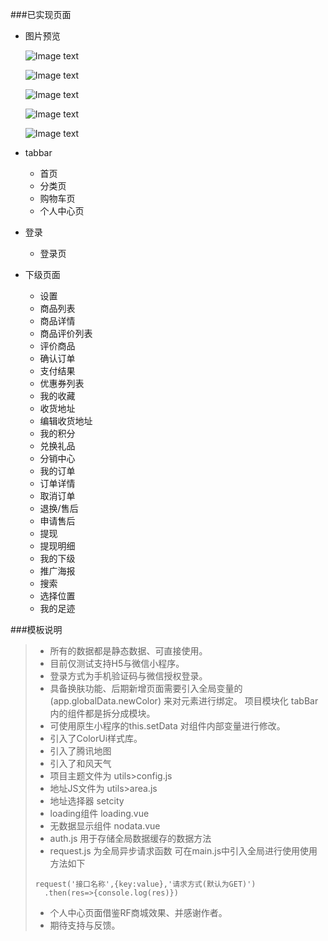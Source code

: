 ###已实现页面

* 图片预览

  ![Image text](https://gitee.com/mahoushaojo/tem-mall/raw/master/z_readmeImg/1.jpg)

  ![Image text](https://gitee.com/mahoushaojo/tem-mall/raw/master/z_readmeImg/2.jpg)

  ![Image text](https://gitee.com/mahoushaojo/tem-mall/raw/master/z_readmeImg/3.jpg)

  ![Image text](https://gitee.com/mahoushaojo/tem-mall/raw/master/z_readmeImg/4.png)

  ![Image text](https://gitee.com/mahoushaojo/tem-mall/raw/master/z_readmeImg/5.png)

* tabbar

  * 首页
  * 分类页
  * 购物车页
  * 个人中心页

* 登录

  * 登录页

* 下级页面
  * 设置
  * 商品列表
  * 商品详情
  * 商品评价列表
  * 评价商品
  * 确认订单
  * 支付结果
  * 优惠券列表
  * 我的收藏
  * 收货地址
  * 编辑收货地址
  * 我的积分
  * 兑换礼品
  * 分销中心
  * 我的订单
  * 订单详情
  * 取消订单
  * 退换/售后
  * 申请售后
  * 提现
  * 提现明细
  * 我的下级
  * 推广海报
  * 搜索
  * 选择位置
  * 我的足迹

###模板说明
> * 所有的数据都是静态数据、可直接使用。
> * 目前仅测试支持H5与微信小程序。
> * 登录方式为手机验证码与微信授权登录。
> * 具备换肤功能、后期新增页面需要引入全局变量的(app.globalData.newColor) 来对元素进行绑定。
>   项目模块化 tabBar内的组件都是拆分成模块。
> * 可使用原生小程序的this.setData 对组件内部变量进行修改。
> * 引入了ColorUi样式库。
> * 引入了腾讯地图
> * 引入了和风天气
> * 项目主题文件为 utils>config.js
> * 地址JS文件为 utils>area.js
> * 地址选择器 setcity
> * loading组件 loading.vue
> * 无数据显示组件 nodata.vue
> * auth.js 用于存储全局数据缓存的数据方法
> * request.js 为全局异步请求函数 可在main.js中引入全局进行使用使用方法如下
>
> ```
> request('接口名称',{key:value},'请求方式(默认为GET)')
>  	.then(res=>{console.log(res)})
> ```
>
> * 个人中心页面借鉴RF商城效果、并感谢作者。
> * 期待支持与反馈。